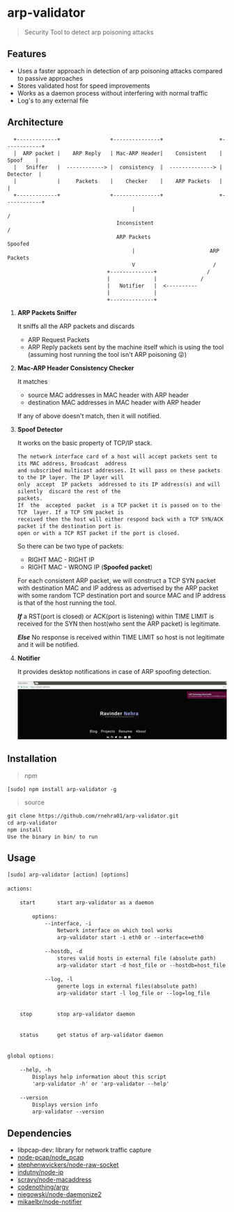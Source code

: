# arp-validator
> Security Tool to detect arp poisoning attacks

## Features
  - Uses a faster approach in detection of arp poisoning attacks compared to passive approaches
  - Stores validated host for speed improvements
  - Works as a daemon process without interfering with normal traffic
  - Log's to any external file

## Architecture
```
  +-------------+                +---------------+                  +------------+    
  |  ARP packet |    ARP Reply   | Mac-ARP Header|    Consistent    |   Spoof    |
  |   Sniffer   |  ------------> |  consistency  |  --------------> |  Detector  |
  |             |     Packets    |    Checker    |    ARP Packets   |            |
  +-------------+                +---------------+                  +------------+
                                        |                                 /
                                   Inconsistent                         /
                                   ARP Packets                     Spoofed
                                        |                        ARP Packets
                                        V                         /
                                +--------------+                /
                                |              |              /
                                |   Notifier   |  <----------
                                |              |
                                +--------------+

```

1. **ARP Packets Sniffer**

   It sniffs all the ARP packets and discards
   - ARP Request Packets
   - ARP Reply packets sent by the machine itself which is using the tool (assuming host running the tool isn't ARP poisoning :stuck_out_tongue_winking_eye:)
2. **Mac-ARP Header Consistency Checker**

   It matches
   - source MAC addresses in MAC header with ARP header
   - destination MAC addresses in MAC header with ARP header

   If any of above doesn't match, then it will notified.
3. **Spoof Detector**

   It works on the basic property of TCP/IP stack.
   ```
   The network interface card of a host will accept packets sent to its MAC address, Broadcast  address
   and subscribed multicast addresses. It will pass on these packets to the IP layer. The IP layer will
   only  accept  IP packets  addressed to its IP address(s) and will  silently  discard the rest of the
   packets.
   If  the  accepted  packet  is a TCP packet it is passed on to the TCP  layer. If a TCP SYN packet is
   received then the host will either respond back with a TCP SYN/ACK packet if the destination port is
   open or with a TCP RST packet if the port is closed.
   ```
   So there can be two type of packets:
   - RIGHT MAC - RIGHT IP
   - RIGHT MAC - WRONG IP (**Spoofed packet**)

   For each consistent ARP packet, we will construct a TCP SYN packet with destination MAC and IP address as advertised by the ARP
   packet with some random TCP destination port and source MAC and IP address is that of the host running the tool.

   **_If_**  a RST(port is closed) or ACK(port is listening) within TIME LIMIT is received for the SYN then host(who sent the ARP packet) is legitimate.

   **_Else_**  No response is received within TIME LIMIT so host is not legitimate and it will be notified.
4. **Notifier**

   It provides desktop notifications in case of ARP spoofing detection.

   ![Screenshot](docs/arp-results.jpg?raw=true)

## Installation
  > npm
  ```
  [sudo] npm install arp-validator -g
  ```
  > source
  ```
  git clone https://github.com/rnehra01/arp-validator.git
  cd arp-validator
  npm install
  Use the binary in bin/ to run
  ```

## Usage
```
[sudo] arp-validator [action] [options]

actions:

	start		start arp-validator as a daemon

		options:
			--interface, -i
				Network interface on which tool works
				arp-validator start -i eth0 or --interface=eth0

			--hostdb, -d
				stores valid hosts in external file (absolute path)
				arp-validator start -d host_file or --hostdb=host_file

			--log, -l
				generte logs in external files(absolute path)
				arp-validator start -l log_file or --log=log_file


	stop		stop arp-validator daemon


	status		get status of arp-validator daemon


global options:

	--help, -h
		Displays help information about this script
		'arp-validator -h' or 'arp-validator --help'

	--version
		Displays version info
		arp-validator --version

```

## Dependencies

- libpcap-dev: library for network traffic capture
- [node-pcap/node_pcap](https://github.com/node-pcap/node_pcap)
- [stephenwvickers/node-raw-socket](https://github.com/stephenwvickers/node-raw-socket)
- [indutny/node-ip](https://github.com/indutny/node-ip)
- [scravy/node-macaddress](https://github.com/scravy/node-macaddress)
- [codenothing/argv](https://github.com/codenothing/argv)
- [niegowski/node-daemonize2](https://github.com/niegowski/node-daemonize2)
- [mikaelbr/node-notifier](https://github.com/mikaelbr/node-notifier)
